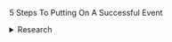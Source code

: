 5 Steps To Putting On A Successful Event
<details>
<summary>Research</summary>

<details>
  <summary>Define your goals and objectives</summary>
 
    * one
    * two
 </details>
  * Outline what your event will entail, and check it is feasible
  
</details>
